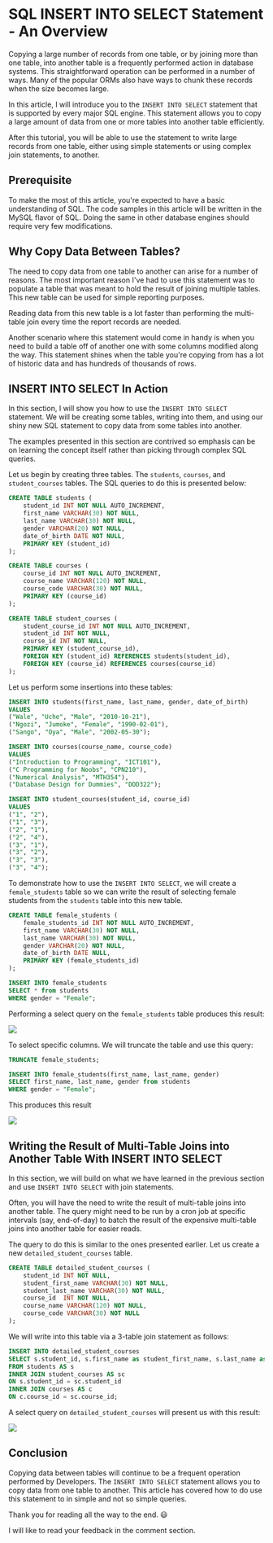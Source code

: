 # SQL INSERT INTO SELECT Statement - An Overview

Copying a large number of records from one table, or by joining more than one table, into another table is a frequently performed action in database systems. This straightforward operation can be performed in a number of ways. Many of the popular ORMs also have ways to chunk these records when the size becomes large.

In this article, I will introduce you to the `INSERT INTO SELECT` statement that is supported by every major SQL engine. This statement allows you to copy a large amount of data from one or more tables into another table efficiently.

After this tutorial, you will be able to use the statement to write large records from one table, either using simple statements or using complex join statements, to another.

## Prerequisite

To make the most of this article, you're expected to have a basic understanding of SQL. The code samples in this article will be written in the MySQL flavor of SQL. Doing the same in other database engines should require very few modifications.

## Why Copy Data Between Tables?

The need to copy data from one table to another can arise for a number of reasons. The most important reason I've had to use this statement was to populate a table that was meant to hold the result of joining multiple tables. This new table can be used for simple reporting purposes.

Reading data from this new table is a lot faster than performing the multi-table join every time the report records are needed.

Another scenario where this statement would come in handy is when you need to build a table off of another one with some columns modified along the way. This statement shines when the table you're copying from has a lot of historic data and has hundreds of thousands of rows.

## INSERT INTO SELECT In Action

In this section, I will show you how to use the `INSERT INTO SELECT` statement. We will be creating some tables, writing into them, and using our shiny new SQL statement to copy data from some tables into another.

The examples presented in this section are contrived so emphasis can be on learning the concept itself rather than picking through complex SQL queries.

Let us begin by creating three tables. The `students`, `courses`, and `student_courses` tables. The SQL queries to do this is presented below:

```sql
CREATE TABLE students (
    student_id INT NOT NULL AUTO_INCREMENT,
    first_name VARCHAR(30) NOT NULL,
    last_name VARCHAR(30) NOT NULL,
    gender VARCHAR(20) NOT NULL,
    date_of_birth DATE NOT NULL,
    PRIMARY KEY (student_id)
);

CREATE TABLE courses (
    course_id INT NOT NULL AUTO_INCREMENT,
    course_name VARCHAR(120) NOT NULL,
    course_code VARCHAR(30) NOT NULL,
    PRIMARY KEY (course_id)
);

CREATE TABLE student_courses (
    student_course_id INT NOT NULL AUTO_INCREMENT,
    student_id INT NOT NULL,
    course_id INT NOT NULL,
    PRIMARY KEY (student_course_id),
    FOREIGN KEY (student_id) REFERENCES students(student_id),
    FOREIGN KEY (course_id) REFERENCES courses(course_id)
);
```

Let us perform some insertions into these tables:

```sql
INSERT INTO students(first_name, last_name, gender, date_of_birth)
VALUES 
("Wale", "Uche", "Male", "2010-10-21"),
("Ngozi", "Jumoke", "Female", "1990-02-01"),
("Sango", "Oya", "Male", "2002-05-30");

INSERT INTO courses(course_name, course_code)
VALUES 
("Introduction to Programming", "ICT101"),
("C Programming for Noobs", "CPN210"),
("Numerical Analysis", "MTH354"),
("Database Design for Dummies", "DDD322");

INSERT INTO student_courses(student_id, course_id)
VALUES 
("1", "2"),
("1", "3"),
("2", "1"),
("2", "4"),
("3", "1"),
("3", "2"),
("3", "3"),
("3", "4");
```

To demonstrate how to use the `INSERT INTO SELECT`, we will create a `female_students` table so we can write the result of selecting female students from the `students` table into this new table.

```sql
CREATE TABLE female_students (
    female_students_id INT NOT NULL AUTO_INCREMENT,
    first_name VARCHAR(30) NOT NULL,
    last_name VARCHAR(30) NOT NULL,
    gender VARCHAR(20) NOT NULL,
    date_of_birth DATE NULL,
    PRIMARY KEY (female_students_id)
);

INSERT INTO female_students
SELECT * from students
WHERE gender = "Female";
```

Performing a select query on the `female_students` table produces this result:

![](https://i.imgur.com/l7i8QfD.png)


To select specific columns. We will truncate the table and use this query:

```sql
TRUNCATE female_students;

INSERT INTO female_students(first_name, last_name, gender)
SELECT first_name, last_name, gender from students
WHERE gender = "Female";
```

This produces this result

![](https://i.imgur.com/2R3ZHoK.png)


## Writing the Result of Multi-Table Joins into Another Table With INSERT INTO SELECT

In this section, we will build on what we have learned in the previous section and use `INSERT INTO SELECT` with join statements.

Often, you will have the need to write the result of multi-table joins into another table. The query might need to be run by a cron job at specific intervals (say, end-of-day) to batch the result of the expensive multi-table joins into another table for easier reads.

The query to do this is similar to the ones presented earlier. Let us create a new `detailed_student_courses` table.

```sql
CREATE TABLE detailed_student_courses (
    student_id INT NOT NULL,
    student_first_name VARCHAR(30) NOT NULL,
    student_last_name VARCHAR(30) NOT NULL,
    course_id  INT NOT NULL,
    course_name VARCHAR(120) NOT NULL,
    course_code VARCHAR(30) NOT NULL
);
```

We will write into this table via a 3-table join statement as follows:

```sql
INSERT INTO detailed_student_courses
SELECT s.student_id, s.first_name as student_first_name, s.last_name as student_last_name, c.course_id, c.course_name, c.course_code
FROM students AS s
INNER JOIN student_courses AS sc
ON s.student_id = sc.student_id
INNER JOIN courses AS c
ON c.course_id = sc.course_id;
```

A select query on `detailed_student_courses` will present us with this result:

![](https://i.imgur.com/TYpIg8f.png)


## Conclusion

Copying data between tables will continue to be a frequent operation performed by Developers. The `INSERT INTO SELECT` statement allows you to copy data from one table to another. This article has covered how to do use this statement to in simple and not so simple queries.

Thank you for reading all the way to the end. 😃

I will like to read your feedback in the comment section.
